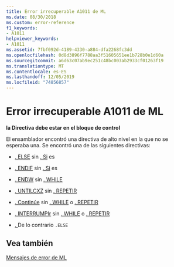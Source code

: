 ```yaml
---
title: Error irrecuperable A1011 de ML
ms.date: 08/30/2018
ms.custom: error-reference
f1_keywords:
- A1011
helpviewer_keywords:
- A1011
ms.assetid: 7fbf092d-4189-4330-a884-dfa2268fc3dd
ms.openlocfilehash: 0d8d3896f7788aa3f51605651ee1b728b0e1d60a
ms.sourcegitcommit: a6d63c07ab9ec251c48bc003ab2933cf01263f19
ms.translationtype: MT
ms.contentlocale: es-ES
ms.lasthandoff: 12/05/2019
ms.locfileid: "74856857"
---
```

# <a name="ml-fatal-error-a1011"></a>Error irrecuperable A1011 de ML

**la Directiva debe estar en el bloque de control**

El ensamblador encontró una directiva de alto nivel en la que no se esperaba una. Se encontró una de las siguientes directivas:

- [. ELSE](../../assembler/masm/dot-else.md) sin [. Si](../../assembler/masm/dot-if.md) es

- [. ENDIF](../../assembler/masm/dot-endif.md) sin [. Si](../../assembler/masm/dot-if.md) es

- [. ENDW](../../assembler/masm/dot-endw.md) sin [. WHILE](../../assembler/masm/dot-while.md)

- [. UNTILCXZ](../../assembler/masm/dot-untilcxz.md) sin [. REPETIR](../../assembler/masm/dot-repeat.md)

- [. Continúe](../../assembler/masm/dot-continue.md) sin [. WHILE](../../assembler/masm/dot-while.md) o [. REPETIR](../../assembler/masm/dot-repeat.md)

- [. INTERRUMPIr](../../assembler/masm/dot-break.md) sin [. WHILE](../../assembler/masm/dot-while.md) o [. REPETIR](../../assembler/masm/dot-repeat.md)

- [. ](../../assembler/masm/dot-else.md)De lo contrario `.ELSE`

## <a name="see-also"></a>Vea también

[Mensajes de error de ML](../../assembler/masm/ml-error-messages.md)<br/>